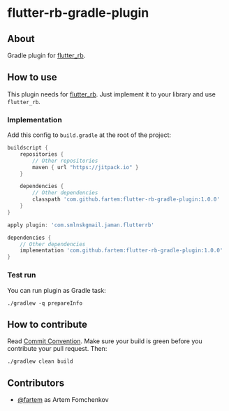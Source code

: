 # flutter-rb-gradle-plugin

## About

Gradle plugin for [flutter_rb](https://github.com/fartem/flutter-rb).

## How to use

This plugin needs for [flutter_rb](https://github.com/fartem/flutter_rb). Just implement it to your library and use `flutter_rb`.

### Implementation

Add this config to `build.gradle` at the root of the project:

```groovy
buildscript {
    repositories {
        // Other repositories
        maven { url "https://jitpack.io" }
    }

    dependencies {
        // Other dependencies
        classpath 'com.github.fartem:flutter-rb-gradle-plugin:1.0.0'
    }
}

apply plugin: 'com.smlnskgmail.jaman.flutterrb'

dependencies {
    // Other dependencies
    implementation 'com.github.fartem:flutter-rb-gradle-plugin:1.0.0'
}
```

### Test run

You can run plugin as Gradle task:

```shell
./gradlew -q prepareInfo
```

## How to contribute

Read [Commit Convention](https://github.com/fartem/repository-rules/blob/master/commit-convention/COMMIT_CONVENTION.md). Make sure your build is green before you contribute your pull request. Then:

```shell
./gradlew clean build
```

## Contributors

- [@fartem](https://github.com/fartem) as Artem Fomchenkov
